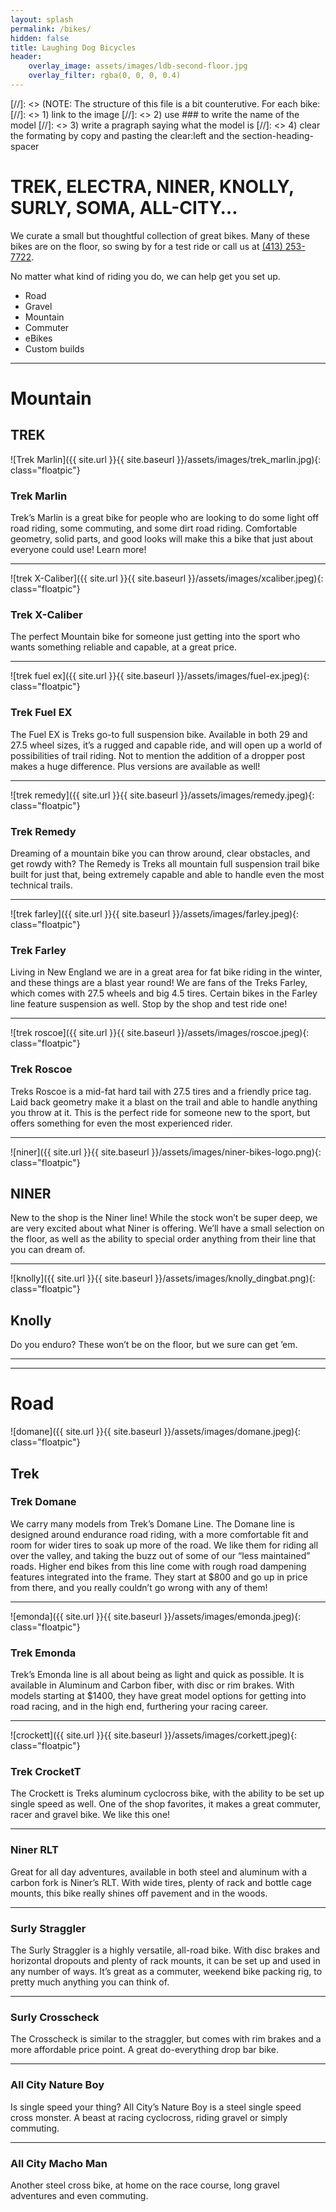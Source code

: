 ```yaml
---
layout: splash
permalink: /bikes/
hidden: false
title: Laughing Dog Bicycles
header:
    overlay_image: assets/images/ldb-second-floor.jpg
    overlay_filter: rgba(0, 0, 0, 0.4)
---
```


[//]: <> (NOTE: The structure of this file is a bit counterutive. For each bike: 
[//]: <> 1) link to the image 
[//]: <> 2) use ### to write the name of the model
[//]: <> 3) write a pragraph saying what the model is
[//]: <> 4) clear the formating by copy and pasting the clear:left and the section-heading-spacer



# TREK, ELECTRA, NINER, KNOLLY, SURLY, SOMA, ALL-CITY…


We curate a small but thoughtful collection of great bikes. Many of these bikes are on the floor, so swing by for a test ride or call us at [(413) 253-7722](tel:+14132537722).

No matter what kind of riding you do, we can help get you set up.

* Road
* Gravel
* Mountain
* Commuter
* eBikes
* Custom builds


<div style = "clear:left">
   <hr class="section-heading-spacer">
</div>


# Mountain

## TREK

![Trek Marlin]({{ site.url }}{{ site.baseurl }}/assets/images/trek_marlin.jpg){: class="floatpic"}

### Trek Marlin

Trek’s Marlin is a great bike for people who are looking to do some light off road riding, some commuting, and some dirt road riding. Comfortable geometry, solid parts, and good looks will make this a bike that just about everyone could use! Learn more!


<div style = "clear:left">
   <hr class="section-heading-spacer">
</div>


![trek X-Caliber]({{ site.url }}{{ site.baseurl }}/assets/images/xcaliber.jpeg){: class="floatpic"}

### Trek X-Caliber

The perfect Mountain bike for someone just getting into the sport who wants something reliable and capable, at a great price.


<div style = "clear:left">
   <hr class="section-heading-spacer">
</div>


![trek fuel ex]({{ site.url }}{{ site.baseurl }}/assets/images/fuel-ex.jpeg){: class="floatpic"}

### Trek Fuel EX

The Fuel EX is Treks go-to full suspension bike. Available in both 29 and 27.5 wheel sizes, it’s a rugged and capable ride, and will open up a world of possibilities of trail riding. Not to mention the addition of a dropper post makes a huge difference. Plus versions are available as well!

<div style = "clear:left">
   <hr class="section-heading-spacer">
</div>


![trek remedy]({{ site.url }}{{ site.baseurl }}/assets/images/remedy.jpeg){: class="floatpic"}

### Trek Remedy

Dreaming of a mountain bike you can throw around, clear obstacles, and get rowdy with? The Remedy is Treks all mountain full suspension trail bike built for just that, being extremely capable and able to handle even the most technical trails.


<div style = "clear:left">
   <hr class="section-heading-spacer">
</div>

![trek farley]({{ site.url }}{{ site.baseurl }}/assets/images/farley.jpeg){: class="floatpic"}

### Trek Farley

Living in New England we are in a great area for fat bike riding in the winter, and these things are a blast year round! We are fans of the Treks Farley, which comes with 27.5 wheels and big 4.5 tires. Certain bikes in the Farley line feature suspension as well. Stop by the shop and test ride one!


<div style = "clear:left">
   <hr class="section-heading-spacer">
</div>


![trek roscoe]({{ site.url }}{{ site.baseurl }}/assets/images/roscoe.jpeg){: class="floatpic"}

### Trek Roscoe

Treks Roscoe is a mid-fat hard tail with 27.5 tires and a friendly price tag. Laid back geometry make it a blast on the trail and able to handle anything you throw at it. This is the perfect ride for someone new to the sport, but offers something for even the most experienced rider.


<div style = "clear:left">
   <hr class="section-heading-spacer">
</div>

![niner]({{ site.url }}{{ site.baseurl }}/assets/images/niner-bikes-logo.png){: class="floatpic"}

## NINER

New to the shop is the Niner line! While the stock won’t be super deep, we are very excited about what Niner is offering. We’ll have a small selection on the floor, as well as the ability to special order anything from their line that you can dream of.


<div style = "clear:left">
   <hr class="section-heading-spacer">
</div>

![knolly]({{ site.url }}{{ site.baseurl }}/assets/images/knolly_dingbat.png){: class="floatpic"}

## Knolly

Do you enduro? These won’t be on the floor, but we sure can get ’em.



<div style = "clear:left">
   <hr class="section-heading-spacer">
    <hr class="section-heading-spacer">

</div>

# Road



![domane]({{ site.url }}{{ site.baseurl }}/assets/images/domane.jpeg){: class="floatpic"}

## Trek

### Trek Domane

We carry many models from Trek’s Domane Line. The Domane line is designed around endurance road riding, with a more comfortable fit and room for wider tires to soak up more of the road. We like them for riding all over the valley, and taking the buzz out of some of our “less maintained” roads. Higher end bikes from this line come with rough road dampening features integrated into the frame. They start at $800 and go up in price from there, and you really couldn’t go wrong with any of them!



<div style = "clear:left">
   <hr class="section-heading-spacer">
</div>


![emonda]({{ site.url }}{{ site.baseurl }}/assets/images/emonda.jpeg){: class="floatpic"}

### Trek Emonda 

Trek’s Emonda line is all about being as light and quick as possible. It is available in Aluminum and Carbon fiber, with disc or rim brakes. With models starting at $1400, they have great model options for getting into road racing, and in the high end, furthering your racing career.



<div style = "clear:left">
   <hr class="section-heading-spacer">
</div>


![crockett]({{ site.url }}{{ site.baseurl }}/assets/images/corkett.jpeg){: class="floatpic"}

### Trek CrocketT 

The Crockett is Treks aluminum cyclocross bike, with the ability to be set up single speed as well. One of the shop favorites, it makes a great commuter, racer and gravel bike. We like this one!



<div style = "clear:left">
   <hr class="section-heading-spacer">
</div>


### Niner RLT

Great for all day adventures, available in both steel and aluminum with a carbon fork is Niner’s RLT. With wide tires, plenty of rack and bottle cage mounts, this bike really shines off pavement and in the woods.



<div style = "clear:left">
   <hr class="section-heading-spacer">
</div>

### Surly Straggler
The Surly Straggler is a highly versatile, all-road bike. With disc brakes and horizontal dropouts and plenty of rack mounts, it can be set up and used in any number of ways. It’s great as a commuter, weekend bike packing rig, to pretty much anything you can think of.



<div style = "clear:left">
   <hr class="section-heading-spacer">
</div>

### Surly Crosscheck

The Crosscheck is similar to the straggler, but comes with rim brakes and a more affordable price point. A great do-everything drop bar bike.


<div style = "clear:left">
   <hr class="section-heading-spacer">
</div>

### All City Nature Boy

Is single speed your thing? All City’s Nature Boy is a steel single speed cross monster. A beast at racing cyclocross, riding gravel or simply commuting.


<div style = "clear:left">
   <hr class="section-heading-spacer">
</div>


### All City Macho Man

Another steel cross bike, at home on the race course, long gravel adventures and even commuting.

